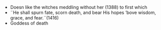  - Doesn like the witches meddling without her (1388) to first which
 - ¨He shall spurn fate, scorn death, and bear His hopes ’bove wisdom, grace, and fear.¨(1416)
 - Goddess of death
<!--stackedit_data:
eyJoaXN0b3J5IjpbMTcwMjIyNzI4N119
-->